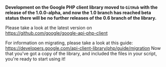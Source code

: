 **Development on the Google PHP client library moved to `GitHub` with the release of the 1.0.0-alpha, and now the 1.0 branch has reached beta status there will be no further releases of the 0.6 branch of the library.**

Please take a look at the latest version on https://github.com/google/google-api-php-client

For information on migrating, please take a look at this guide: https://developers.google.com/api-client-library/php/guide/migration
Now that you've got a copy of the library, and included the files in your script, you're ready to start using it!
